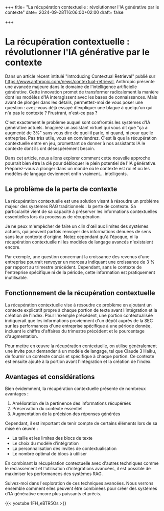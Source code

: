 +++
title= "La récupération contextuelle : révolutionner l'IA générative par le contexte"
date= 2024-09-28T16:06:00+02:00
draft= false

+++


# La récupération contextuelle : révolutionner l'IA générative par le contexte

Dans un article récent intitulé "Introducing Contextual Retrieval" publié sur https://www.anthropic.com/news/contextual-retrieval, Anthropic présente une avancée majeure dans le domaine de l'intelligence artificielle générative. Cette innovation promet de transformer radicalement la manière dont les modèles d'IA interagissent avec les bases de connaissances. Mais avant de plonger dans les détails, permettez-moi de vous poser une question : avez-vous déjà essayé d'expliquer une blague à quelqu'un qui n'a pas le contexte ? Frustrant, n'est-ce pas ?

C'est exactement le problème auquel sont confrontés les systèmes d'IA générative actuels. Imaginez un assistant virtuel qui vous dit que "ça a augmenté de 3%" sans vous dire de quoi il parle, ni quand, ni pour quelle entreprise. Pas très utile, vous en conviendrez. C'est là que la récupération contextuelle entre en jeu, promettant de donner à nos assistants IA le contexte dont ils ont désespérément besoin.

Dans cet article, nous allons explorer comment cette nouvelle approche pourrait bien être la clé pour débloquer le plein potentiel de l'IA générative. Préparez-vous à plonger dans un monde où le contexte est roi et où les modèles de langage deviennent enfin vraiment... intelligents.

## Le problème de la perte de contexte

La récupération contextuelle est une solution visant à résoudre un problème majeur des systèmes RAG traditionnels : la perte de contexte. Sa particularité vient de sa capacité à préserver les informations contextuelles essentielles lors du processus de récupération.

Je ne peux m'empêcher de faire un clin d'œil aux limites des systèmes actuels, qui peuvent parfois renvoyer des informations dénuées de sens sans leur contexte d'origine. Notez cependant qu'à l'époque, ni la récupération contextuelle ni les modèles de langage avancés n'existaient encore.

Par exemple, une question concernant la croissance des revenus d'une entreprise pourrait renvoyer un morceau indiquant une croissance de 3 % par rapport au trimestre précédent. Cependant, sans le contexte de l'entreprise spécifique ni de la période, cette information est pratiquement inutilisable.

## Fonctionnement de la récupération contextuelle

La récupération contextuelle vise à résoudre ce problème en ajoutant un contexte explicatif propre à chaque portion de texte avant l'intégration et la création de l'index. Pour l'exemple précédent, une portion contextualisée indiquerait que les informations proviennent d'un dépôt auprès de la SEC sur les performances d'une entreprise spécifique à une période donnée, incluant le chiffre d'affaires du trimestre précédent et le pourcentage d'augmentation.

Pour mettre en œuvre la récupération contextuelle, on utilise généralement une invite pour demander à un modèle de langage, tel que Claude 3 Haiku, de fournir un contexte concis et spécifique à chaque portion. Ce contexte est ensuite ajouté à la portion avant l'intégration et la création de l'index.

## Avantages et considérations

Bien évidemment, la récupération contextuelle présente de nombreux avantages :

1. Amélioration de la pertinence des informations récupérées
2. Préservation du contexte essentiel
3. Augmentation de la précision des réponses générées

Cependant, il est important de tenir compte de certains éléments lors de sa mise en œuvre :

- La taille et les limites des blocs de texte
- Le choix du modèle d'intégration
- La personnalisation des invites de contextualisation
- Le nombre optimal de blocs à utiliser

En combinant la récupération contextuelle avec d'autres techniques comme le reclassement et l'utilisation d'intégrations avancées, il est possible de maximiser les performances des systèmes RAG.

Suivez-moi dans l'exploration de ces techniques avancées. Nous verrons ensemble comment elles peuvent être combinées pour créer des systèmes d'IA générative encore plus puissants et précis.


{{< youtube 1FH_eBTR5Os >}}
